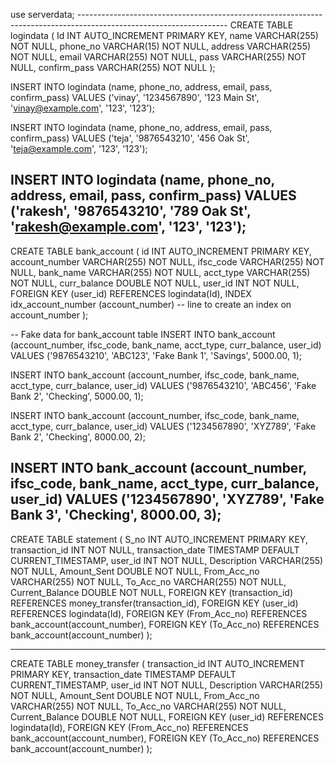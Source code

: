 use serverdata;
	-------------------------------------------------------------------------------------------------------------------
CREATE TABLE logindata (
    Id INT AUTO_INCREMENT PRIMARY KEY,
    name VARCHAR(255) NOT NULL,
    phone_no VARCHAR(15) NOT NULL,
    address VARCHAR(255) NOT NULL,
    email VARCHAR(255) NOT NULL,
    pass VARCHAR(255) NOT NULL,
    confirm_pass VARCHAR(255) NOT NULL
);

INSERT INTO logindata (name, phone_no, address, email, pass, confirm_pass)
VALUES ('vinay', '1234567890', '123 Main St', 'vinay@example.com', '123', '123');

INSERT INTO logindata (name, phone_no, address, email, pass, confirm_pass)
VALUES ('teja', '9876543210', '456 Oak St', 'teja@example.com', '123', '123');


INSERT INTO logindata (name, phone_no, address, email, pass, confirm_pass)
VALUES ('rakesh', '9876543210', '789 Oak St', 'rakesh@example.com', '123', '123');
----------------------------------------------------------------------------------------------------------------------

CREATE TABLE bank_account (
    id INT AUTO_INCREMENT PRIMARY KEY,
    account_number VARCHAR(255) NOT NULL,
    ifsc_code VARCHAR(255) NOT NULL,
    bank_name VARCHAR(255) NOT NULL,
    acct_type VARCHAR(255) NOT NULL,
    curr_balance DOUBLE NOT NULL,
    user_id INT NOT NULL,
    FOREIGN KEY (user_id) REFERENCES logindata(Id),
    INDEX idx_account_number (account_number)  --  line to create an index on account_number
);


-- Fake data for bank_account table
INSERT INTO bank_account (account_number, ifsc_code, bank_name, acct_type, curr_balance, user_id)
VALUES ('9876543210', 'ABC123', 'Fake Bank 1', 'Savings', 5000.00, 1);

INSERT INTO bank_account (account_number, ifsc_code, bank_name, acct_type, curr_balance, user_id)
VALUES ('9876543210', 'ABC456', 'Fake Bank 2', 'Checking', 5000.00, 1);


INSERT INTO bank_account (account_number, ifsc_code, bank_name, acct_type, curr_balance, user_id)
VALUES ('1234567890', 'XYZ789', 'Fake Bank 2', 'Checking', 8000.00, 2);


INSERT INTO bank_account (account_number, ifsc_code, bank_name, acct_type, curr_balance, user_id)
VALUES ('1234567890', 'XYZ789', 'Fake Bank 3', 'Checking', 8000.00, 3);
--------------------------------------------------------------------------------------------------------------------------------

CREATE TABLE statement (
    S_no INT AUTO_INCREMENT PRIMARY KEY,
    transaction_id INT NOT NULL,
    transaction_date TIMESTAMP DEFAULT CURRENT_TIMESTAMP,
    user_id INT NOT NULL,
    Description VARCHAR(255) NOT NULL,
    Amount_Sent DOUBLE NOT NULL,
    From_Acc_no VARCHAR(255) NOT NULL,
    To_Acc_no VARCHAR(255) NOT NULL,
    Current_Balance DOUBLE NOT NULL,
    FOREIGN KEY (transaction_id) REFERENCES money_transfer(transaction_id),
    FOREIGN KEY (user_id) REFERENCES logindata(Id),
    FOREIGN KEY (From_Acc_no) REFERENCES bank_account(account_number),
    FOREIGN KEY (To_Acc_no) REFERENCES bank_account(account_number)
);


------------------------------------------------------------------------------------------------------------------------------
CREATE TABLE money_transfer (
    transaction_id INT AUTO_INCREMENT PRIMARY KEY,
    transaction_date TIMESTAMP DEFAULT CURRENT_TIMESTAMP,
    user_id INT NOT NULL,
    Description VARCHAR(255) NOT NULL,
    Amount_Sent DOUBLE NOT NULL,
    From_Acc_no VARCHAR(255) NOT NULL,
    To_Acc_no VARCHAR(255) NOT NULL,
    Current_Balance DOUBLE NOT NULL,
    FOREIGN KEY (user_id) REFERENCES logindata(Id),
    FOREIGN KEY (From_Acc_no) REFERENCES bank_account(account_number),
    FOREIGN KEY (To_Acc_no) REFERENCES bank_account(account_number)
);
